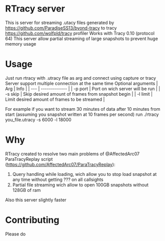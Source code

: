 # RTracy server
This is server for streaming .utacy files generated by https://github.com/ParadiseSS13/byond-tracy to tracy https://github.com/wolfpld/tracy profiler
Works with Tracy 0.10 (protocol 64)
This server allow partial streaming of large snapshots to prevent huge memory usage

# Usage
Just run rtracy with .utracy file as arg and connect using capture or tracy
Server support multiple connection at the same time
Optional arguments
| Arg | Info |
| --- | ------------- |
| -p port | Port on wich server will be run  |
| -s skip | Skip desired amount of frames from snapshot begin |
| -l limit | Limit desired amount of frames to be streamed |

For example if you want to stream 30 minutes of data after 10 minutes from start (assuming you snapshot written at 10 frames per second) run ./rtracy you_file.utracy -s 6000 -l 18000

# Why
RTracy created to resolve two main problems of @AffectedArc07 ParaTracyReplay script (https://github.com/AffectedArc07/ParaTracyReplay): 
1. Query handling while loading, wich allow you to stop load snapshot at any time without getting ??? on all callsights
2. Partial file streaming wich allow to open 100GB snapshots without 128GB of ram

Also this server slightly faster

# Contributing
Please do
